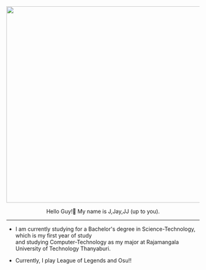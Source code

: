 <div align="center">
  <img src="https://thumbs.gfycat.com/DapperNarrowCow-max-1mb.gif" width="512px" />
  <br>
</div>
  
<p align="center">
Hello Guy!👋 My name is J,Jay,JJ (up to you).
  <p>

--------------------------------------------

- I am currently studying for a Bachelor's degree in Science-Technology, which is my first year of study
  <br>and studying Computer-Technology as my major at Rajamangala University of Technology Thanyaburi.
    
- Currently, I play League of Legends and Osu!!
